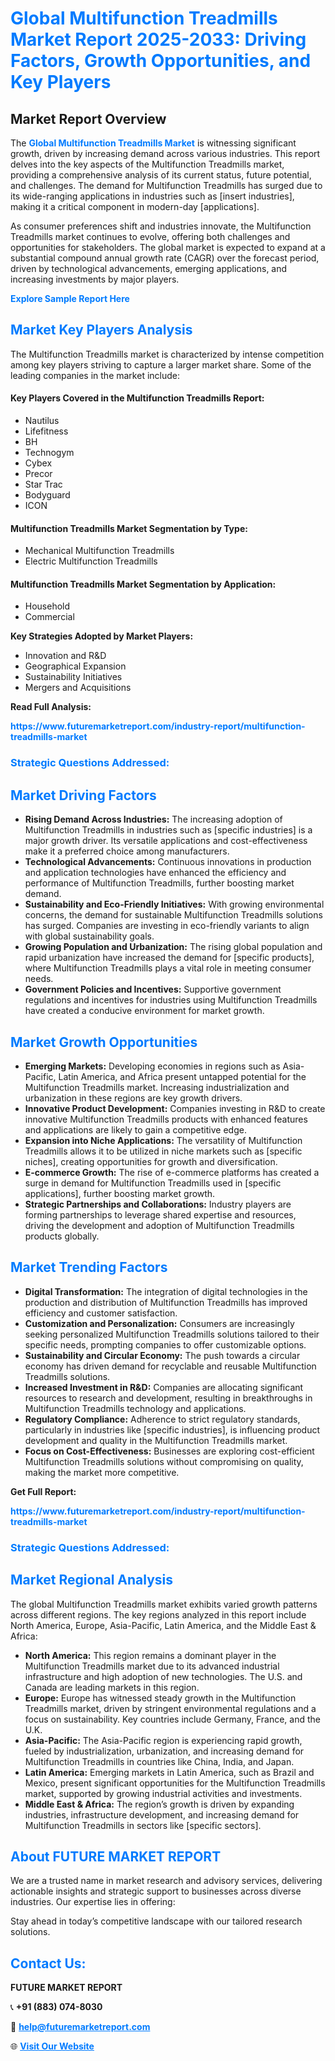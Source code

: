 <h1 style="color: #007BFF;">Global Multifunction Treadmills Market Report 2025-2033: Driving Factors, Growth Opportunities, and Key Players</h1>

<section id="overview">
<h2>Market Report Overview</h2>
<p>The <a href="https://www.futuremarketreport.com/industry-report/multifunction-treadmills-market" style="color: #007BFF; text-decoration: none;"><strong>Global Multifunction Treadmills Market</strong></a> is witnessing significant growth, driven by increasing demand across various industries. This report delves into the key aspects of the Multifunction Treadmills market, providing a comprehensive analysis of its current status, future potential, and challenges. The demand for Multifunction Treadmills has surged due to its wide-ranging applications in industries such as [insert industries], making it a critical component in modern-day [applications].</p>
<p>As consumer preferences shift and industries innovate, the Multifunction Treadmills market continues to evolve, offering both challenges and opportunities for stakeholders. The global market is expected to expand at a substantial compound annual growth rate (CAGR) over the forecast period, driven by technological advancements, emerging applications, and increasing investments by major players.</p>
</section>

<section id="overview">
<p><a href="https://www.futuremarketreport.com/request-sample/reportId=88105" style="color: #007BFF; text-decoration: none;"><strong>Explore Sample Report Here</strong></a></p>
</section>

<section id="key-players">
<h2 style="color: #007BFF;">Market Key Players Analysis</h2>
<p>The Multifunction Treadmills market is characterized by intense competition among key players striving to capture a larger market share. Some of the leading companies in the market include:</p>
<h4>Key Players Covered in the Multifunction Treadmills Report:</h4>
<ul><li>Nautilus</li><li>Lifefitness</li><li>BH</li><li>Technogym</li><li>Cybex</li><li>Precor</li><li>Star Trac</li><li>Bodyguard</li><li>ICON</li></ul>
<h4>Multifunction Treadmills Market Segmentation by Type:</h4>
<ul><li>Mechanical Multifunction Treadmills</li><li>Electric Multifunction Treadmills</li></ul>

<h4>Multifunction Treadmills Market Segmentation by Application:</h4>
<ul><li>Household</li><li>Commercial</li></ul>
<p><strong>Key Strategies Adopted by Market Players:</strong></p>
<ul>
<li>Innovation and R&D</li>
<li>Geographical Expansion</li>
<li>Sustainability Initiatives</li>
<li>Mergers and Acquisitions</li>
</ul>
</section>

<section>
<p><strong>Read Full Analysis: </strong></p><a href="https://www.futuremarketreport.com/industry-report/multifunction-treadmills-market" style="color: #007BFF; text-decoration: none;"><strong>https://www.futuremarketreport.com/industry-report/multifunction-treadmills-market</strong></a>
<h3 style="color: #007BFF;">Strategic Questions Addressed:</h3>
</section>

<section id="driving-factors">
<h2 style="color: #007BFF;">Market Driving Factors</h2>
<ul>
<li><strong>Rising Demand Across Industries:</strong> The increasing adoption of Multifunction Treadmills in industries such as [specific industries] is a major growth driver. Its versatile applications and cost-effectiveness make it a preferred choice among manufacturers.</li>
<li><strong>Technological Advancements:</strong> Continuous innovations in production and application technologies have enhanced the efficiency and performance of Multifunction Treadmills, further boosting market demand.</li>
<li><strong>Sustainability and Eco-Friendly Initiatives:</strong> With growing environmental concerns, the demand for sustainable Multifunction Treadmills solutions has surged. Companies are investing in eco-friendly variants to align with global sustainability goals.</li>
<li><strong>Growing Population and Urbanization:</strong> The rising global population and rapid urbanization have increased the demand for [specific products], where Multifunction Treadmills plays a vital role in meeting consumer needs.</li>
<li><strong>Government Policies and Incentives:</strong> Supportive government regulations and incentives for industries using Multifunction Treadmills have created a conducive environment for market growth.</li>
</ul>
</section>

<section id="growth-opportunities">
<h2 style="color: #007BFF;">Market Growth Opportunities</h2>
<ul>
<li><strong>Emerging Markets:</strong> Developing economies in regions such as Asia-Pacific, Latin America, and Africa present untapped potential for the Multifunction Treadmills market. Increasing industrialization and urbanization in these regions are key growth drivers.</li>
<li><strong>Innovative Product Development:</strong> Companies investing in R&D to create innovative Multifunction Treadmills products with enhanced features and applications are likely to gain a competitive edge.</li>
<li><strong>Expansion into Niche Applications:</strong> The versatility of Multifunction Treadmills allows it to be utilized in niche markets such as [specific niches], creating opportunities for growth and diversification.</li>
<li><strong>E-commerce Growth:</strong> The rise of e-commerce platforms has created a surge in demand for Multifunction Treadmills used in [specific applications], further boosting market growth.</li>
<li><strong>Strategic Partnerships and Collaborations:</strong> Industry players are forming partnerships to leverage shared expertise and resources, driving the development and adoption of Multifunction Treadmills products globally.</li>
</ul>
</section>

<section id="trending-factors">
<h2 style="color: #007BFF;">Market Trending Factors</h2>
<ul>
<li><strong>Digital Transformation:</strong> The integration of digital technologies in the production and distribution of Multifunction Treadmills has improved efficiency and customer satisfaction.</li>
<li><strong>Customization and Personalization:</strong> Consumers are increasingly seeking personalized Multifunction Treadmills solutions tailored to their specific needs, prompting companies to offer customizable options.</li>
<li><strong>Sustainability and Circular Economy:</strong> The push towards a circular economy has driven demand for recyclable and reusable Multifunction Treadmills solutions.</li>
<li><strong>Increased Investment in R&D:</strong> Companies are allocating significant resources to research and development, resulting in breakthroughs in Multifunction Treadmills technology and applications.</li>
<li><strong>Regulatory Compliance:</strong> Adherence to strict regulatory standards, particularly in industries like [specific industries], is influencing product development and quality in the Multifunction Treadmills market.</li>
<li><strong>Focus on Cost-Effectiveness:</strong> Businesses are exploring cost-efficient Multifunction Treadmills solutions without compromising on quality, making the market more competitive.</li>
</ul>
</section>

<section>
<p><strong>Get Full Report: </strong></p><a href="https://www.futuremarketreport.com/industry-report/multifunction-treadmills-market" style="color: #007BFF; text-decoration: none;"><strong>https://www.futuremarketreport.com/industry-report/multifunction-treadmills-market</strong></a>
<h3 style="color: #007BFF;">Strategic Questions Addressed:</h3>
</section>


<section id="regional-analysis">
<h2 style="color: #007BFF;">Market Regional Analysis</h2>
<p>The global Multifunction Treadmills market exhibits varied growth patterns across different regions. The key regions analyzed in this report include North America, Europe, Asia-Pacific, Latin America, and the Middle East & Africa:</p>
<ul>
<li><strong>North America:</strong> This region remains a dominant player in the Multifunction Treadmills market due to its advanced industrial infrastructure and high adoption of new technologies. The U.S. and Canada are leading markets in this region.</li>
<li><strong>Europe:</strong> Europe has witnessed steady growth in the Multifunction Treadmills market, driven by stringent environmental regulations and a focus on sustainability. Key countries include Germany, France, and the U.K.</li>
<li><strong>Asia-Pacific:</strong> The Asia-Pacific region is experiencing rapid growth, fueled by industrialization, urbanization, and increasing demand for Multifunction Treadmills in countries like China, India, and Japan.</li>
<li><strong>Latin America:</strong> Emerging markets in Latin America, such as Brazil and Mexico, present significant opportunities for the Multifunction Treadmills market, supported by growing industrial activities and investments.</li>
<li><strong>Middle East & Africa:</strong> The region’s growth is driven by expanding industries, infrastructure development, and increasing demand for Multifunction Treadmills in sectors like [specific sectors].</li>
</ul>
</section>

<footer>
<h2 style="color: #007BFF;">About FUTURE MARKET REPORT</h2>
<p>We are a trusted name in market research and advisory services, delivering actionable insights and strategic support to businesses across diverse industries. Our expertise lies in offering:</p>

<p>Stay ahead in today’s competitive landscape with our tailored research solutions.</p>

<h2 style="color: #007BFF;">Contact Us:</h2>
<p><strong>FUTURE MARKET REPORT</strong></p>
<p>📞 <strong>+91 (883) 074-8030</strong></p>
<p>📧 <strong><a href="mailto:help@futuremarketreport.com" style="color: #007BFF;">help@futuremarketreport.com</a></strong></p>
<p>🌐 <strong><a href="https://www.futuremarketreport.com/" style="color: #007BFF;">Visit Our Website</a></strong></p>
</footer>